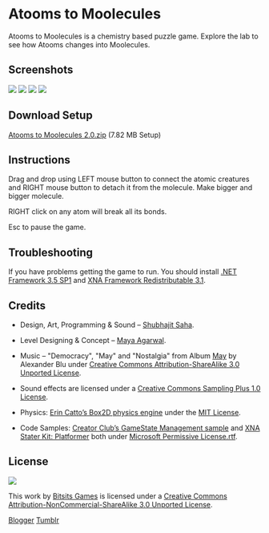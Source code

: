 Atooms to Moolecules
===
Atooms to Moolecules is a chemistry based puzzle game. Explore the lab to see how Atooms changes into Moolecules.

Screenshots
---
![](https://raw.githubusercontent.com/Bitsits/Atooms-to-Moolecules/master/Blog/Atooms%20to%20Moolecules1.PNG)
![](https://raw.githubusercontent.com/Bitsits/Atooms-to-Moolecules/master/Blog/Atooms%20to%20Moolecules2.png)
![](https://raw.githubusercontent.com/Bitsits/Atooms-to-Moolecules/master/Blog/Atooms%20to%20Moolecules3.png)
![](https://raw.githubusercontent.com/Bitsits/Atooms-to-Moolecules/master/Blog/Atooms%20to%20Moolecules4.png)

Download Setup
---
[Atooms to Moolecules 2.0.zip][zip] (7.82 MB Setup)


Instructions
---
Drag and drop using LEFT mouse button to connect the atomic creatures and RIGHT mouse button to detach it from the molecule. Make bigger and bigger molecule.

RIGHT click on any atom will break all its bonds.

Esc to pause the game.


Troubleshooting
---
If you have problems getting the game to run. You should install [.NET Framework 3.5 SP1] and [XNA Framework Redistributable 3.1].


Credits
---
- Design, Art, Programming & Sound – [Shubhajit Saha].

- Level Designing & Concept – [Maya Agarwal]. 

- Music – "Democracy", "May" and "Nostalgia" from Album [May](http://www.jamendo.com/en/album/149) by Alexander Blu under [Creative Commons Attribution-ShareAlike 3.0 Unported License].

- Sound effects are licensed under a [Creative Commons Sampling Plus 1.0 License].

- Physics: [Erin Catto’s Box2D physics engine](http://www.box2d.org/) under the [MIT License].

- Code Samples: [Creator Club’s GameState Management sample] and [XNA Stater Kit: Platformer] both under [Microsoft Permissive License.rtf].


License
---
![](https://raw.githubusercontent.com/Bitsits/Atooms-to-Moolecules/master/Blog/cc.png)

This work by [Bitsits Games] is licensed under a [Creative Commons Attribution-NonCommercial-ShareAlike 3.0 Unported License].


[.NET Framework 3.5 SP1]:http://www.microsoft.com/downloads/details.aspx?FamilyID=ab99342f-5d1a-413d-8319-81da479ab0d7
[XNA Framework Redistributable 3.1]:http://www.microsoft.com/downloads/details.aspx?FamilyID=53867a2a-e249-4560-8011-98eb3e799ef2
[Windows Installer 3.1]:http://www.microsoft.com/downloads/details.aspx?displaylang=en&FamilyID=889482fc-5f56-4a38-b838-de776fd4138c

[Creator Club’s GameState Management sample]: http://creators.xna.com/en-US/samples/gamestatemanagement
[XNA Stater Kit: Platformer]: http://msdn.microsoft.com/en-us/library/dd254918.aspx
[Microsoft Permissive License.rtf]: http://creators.xna.com/downloads/?id=15

[MIT License]: http://www.opensource.org/licenses/mit-license.php
[Creative Commons Sampling Plus 1.0 License]: http://creativecommons.org/licenses/sampling+/1.0/
[Creative Commons Attribution-ShareAlike 3.0 Unported License]: http://creativecommons.org/licenses/by-sa/3.0/
[Creative Commons Attribution-NonCommercial-ShareAlike 3.0 Unported License]: http://creativecommons.org/licenses/by-nc-sa/3.0/

[Bitsits Games]: https://bitsits.blogspot.com
[Shubhajit Saha]: https://suvozit.blogspot.com
[Maya Agarwal]: https://mayaagarwal.blogspot.com

[zip]: https://github.com/Bitsits/Atooms-to-Moolecules/raw/master/Atooms%20to%20Moolecules%20(Setup).zip

[Blogger](http://bitsits.blogspot.com/2011/02/atooms-to-moolecule.html)
[Tumblr](https://bitsits.tumblr.com/post/96200793650/atooms-to-moolecules-trailer-here-is-the-trailer)
